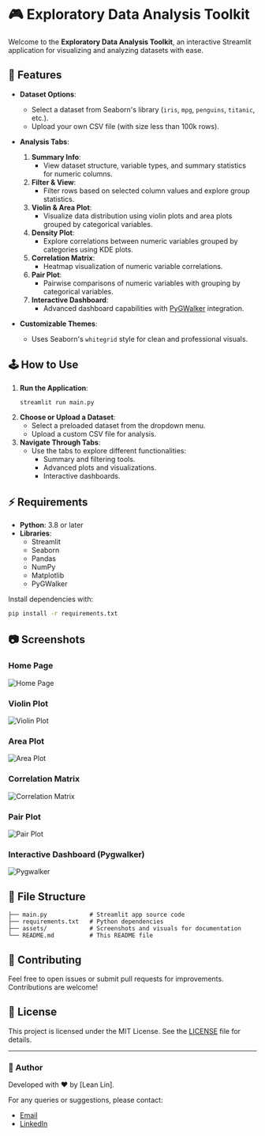 
# 🎮 Exploratory Data Analysis Toolkit

Welcome to the **Exploratory Data Analysis Toolkit**, an interactive Streamlit application for visualizing and analyzing datasets with ease.

## 📎 Features

- **Dataset Options**:
  - Select a dataset from Seaborn's library (`iris`, `mpg`, `penguins`, `titanic`, etc.).
  - Upload your own CSV file (with size less than 100k rows).

- **Analysis Tabs**:
  1. **Summary Info**:
     - View dataset structure, variable types, and summary statistics for numeric columns.
  2. **Filter & View**:
     - Filter rows based on selected column values and explore group statistics.
  3. **Violin & Area Plot**:
     - Visualize data distribution using violin plots and area plots grouped by categorical variables.
  4. **Density Plot**:
     - Explore correlations between numeric variables grouped by categories using KDE plots.
  5. **Correlation Matrix**:
     - Heatmap visualization of numeric variable correlations.
  6. **Pair Plot**:
     - Pairwise comparisons of numeric variables with grouping by categorical variables.
  7. **Interactive Dashboard**:
     - Advanced dashboard capabilities with [PyGWalker](https://github.com/Kanaries/pygwalker) integration.

- **Customizable Themes**:
  - Uses Seaborn's `whitegrid` style for clean and professional visuals.

## 🕹️ How to Use

1. **Run the Application**:
   ```bash
   streamlit run main.py
   ```
2. **Choose or Upload a Dataset**:
   - Select a preloaded dataset from the dropdown menu.
   - Upload a custom CSV file for analysis.
3. **Navigate Through Tabs**:
   - Use the tabs to explore different functionalities:
     - Summary and filtering tools.
     - Advanced plots and visualizations.
     - Interactive dashboards.

## ⚡ Requirements

- **Python**: 3.8 or later
- **Libraries**:
  - Streamlit
  - Seaborn
  - Pandas
  - NumPy
  - Matplotlib
  - PyGWalker

Install dependencies with:
```bash
pip install -r requirements.txt
```

## 📷 Screenshots

### Home Page
![Home Page](assets/home_page.png)

### Violin Plot
![Violin Plot](assets/violin_plot.png)

### Area Plot
![Area Plot](assets/area_plot.png)

### Correlation Matrix
![Correlation Matrix](assets/correlation_matrix.png)

### Pair Plot
![Pair Plot](assets/pair_plot.png)

### Interactive Dashboard (Pygwalker)
![Pygwalker](assets/pygwalker.png)

## 📂 File Structure

```
├── main.py            # Streamlit app source code
├── requirements.txt   # Python dependencies
├── assets/            # Screenshots and visuals for documentation
└── README.md          # This README file
```

## 📃 Contributing

Feel free to open issues or submit pull requests for improvements. Contributions are welcome!

## 🧰 License

This project is licensed under the MIT License. See the [LICENSE](LICENSE) file for details.

---

### 👾 Author
Developed with ❤️ by [Lean Lin]. 

For any queries or suggestions, please contact:
- [Email](mailto:xphoenixx32@gmail.com)
- [LinkedIn](https://www.linkedin.com/in/leanlin/)
